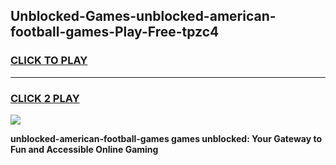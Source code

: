 
## Unblocked-Games-unblocked-american-football-games-Play-Free-tpzc4
<h3>
<a href="https://premium76.site?title=unblocked-american-football-games&ref=19M">CLICK TO PLAY</a></h3>
<hr>

<h3>
<a href="https://premium76.site?title=unblocked-american-football-games&ref=19M">CLICK 2 PLAY</a>
  
</h3>

<a href="https://premium76.site?title=unblocked-american-football-games&ref=19M"><img src="https://clearcache.store/games.png"></a>


**unblocked-american-football-games games unblocked: Your Gateway to Fun and Accessible Online Gaming**
